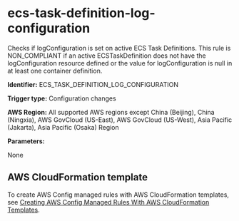 # ecs\-task\-definition\-log\-configuration<a name="ecs-task-definition-log-configuration"></a>

Checks if logConfiguration is set on active ECS Task Definitions\. This rule is NON\_COMPLIANT if an active ECSTaskDefinition does not have the logConfiguration resource defined or the value for logConfiguration is null in at least one container definition\. 

**Identifier:** ECS\_TASK\_DEFINITION\_LOG\_CONFIGURATION

**Trigger type:** Configuration changes

**AWS Region:** All supported AWS regions except China \(Beijing\), China \(Ningxia\), AWS GovCloud \(US\-East\), AWS GovCloud \(US\-West\), Asia Pacific \(Jakarta\), Asia Pacific \(Osaka\) Region

**Parameters:**

None  

## AWS CloudFormation template<a name="w79aac11c32c17b7d239c15"></a>

To create AWS Config managed rules with AWS CloudFormation templates, see [Creating AWS Config Managed Rules With AWS CloudFormation Templates](aws-config-managed-rules-cloudformation-templates.md)\.